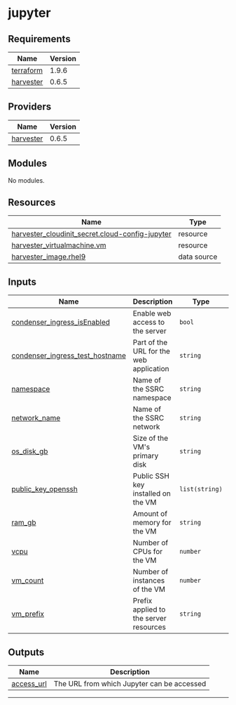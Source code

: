 # jupyter

<!-- BEGIN_TF_DOCS -->
## Requirements

| Name | Version |
|------|---------|
| <a name="requirement_terraform"></a> [terraform](#requirement\_terraform) | 1.9.6 |
| <a name="requirement_harvester"></a> [harvester](#requirement\_harvester) | 0.6.5 |

## Providers

| Name | Version |
|------|---------|
| <a name="provider_harvester"></a> [harvester](#provider\_harvester) | 0.6.5 |

## Modules

No modules.

## Resources

| Name | Type |
|------|------|
| [harvester_cloudinit_secret.cloud-config-jupyter](https://registry.terraform.io/providers/harvester/harvester/0.6.5/docs/resources/cloudinit_secret) | resource |
| [harvester_virtualmachine.vm](https://registry.terraform.io/providers/harvester/harvester/0.6.5/docs/resources/virtualmachine) | resource |
| [harvester_image.rhel9](https://registry.terraform.io/providers/harvester/harvester/0.6.5/docs/data-sources/image) | data source |

## Inputs

| Name | Description | Type | Default | Required |
|------|-------------|------|---------|:--------:|
| <a name="input_condenser_ingress_isEnabled"></a> [condenser\_ingress\_isEnabled](#input\_condenser\_ingress\_isEnabled) | Enable web access to the server | `bool` | n/a | yes |
| <a name="input_condenser_ingress_test_hostname"></a> [condenser\_ingress\_test\_hostname](#input\_condenser\_ingress\_test\_hostname) | Part of the URL for the web application | `string` | n/a | yes |
| <a name="input_namespace"></a> [namespace](#input\_namespace) | Name of the SSRC namespace | `string` | n/a | yes |
| <a name="input_network_name"></a> [network\_name](#input\_network\_name) | Name of the SSRC network | `string` | n/a | yes |
| <a name="input_os_disk_gb"></a> [os\_disk\_gb](#input\_os\_disk\_gb) | Size of the VM's primary disk | `string` | n/a | yes |
| <a name="input_public_key_openssh"></a> [public\_key\_openssh](#input\_public\_key\_openssh) | Public SSH key installed on the VM | `list(string)` | n/a | yes |
| <a name="input_ram_gb"></a> [ram\_gb](#input\_ram\_gb) | Amount of memory for the VM | `string` | n/a | yes |
| <a name="input_vcpu"></a> [vcpu](#input\_vcpu) | Number of CPUs for the VM | `number` | n/a | yes |
| <a name="input_vm_count"></a> [vm\_count](#input\_vm\_count) | Number of instances of the VM | `number` | n/a | yes |
| <a name="input_vm_prefix"></a> [vm\_prefix](#input\_vm\_prefix) | Prefix applied to the server resources | `string` | n/a | yes |

## Outputs

| Name | Description |
|------|-------------|
| <a name="output_access_url"></a> [access\_url](#output\_access\_url) | The URL from which Jupyter can be accessed |

---
<!-- END_TF_DOCS -->
